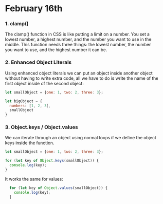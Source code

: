 # February 16th

### 1. clamp()
The clamp() function in CSS is like putting a limit on a number. You set a lowest number, a highest number, and the number you want to use in the middle. This function needs three things: the lowest number, the number you want to use, and the highest number it can be.


### 2. Enhanced  Object Literals
Using enhanced object literals we can put an object inside another object without having to write extra code, all we have to do is write the name of the first object inside of the second object:

```javascript
let smallObject = {one: 1, two: 2, three: 3};

let bigObject = {
  numbers: [1, 2, 3],
  smallObject
}
```
### 3. Object.keys / Object.values
We can iterate through an object using normal loops if we define the object keys inside the function.

```javascript
let smallObject = {one: 1, two: 2, three: 3};

for (let key of Object.keys(smallObject)) {
  console.log(key);
}
```

It works the same for values:

```javascript
  for (let key of Object.values(smallObject)) {
    console.log(key);
  }
  ```
